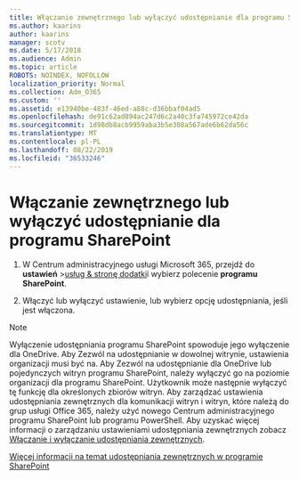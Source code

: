 ```yaml
---
title: Włączanie zewnętrznego lub wyłączyć udostępnianie dla programu SharePoint
ms.author: kaarins
author: kaarins
manager: scotv
ms.date: 5/17/2018
ms.audience: Admin
ms.topic: article
ROBOTS: NOINDEX, NOFOLLOW
localization_priority: Normal
ms.collection: Adm_O365
ms.custom: ''
ms.assetid: e13940be-483f-46ed-a88c-d36bbaf04ad5
ms.openlocfilehash: de91c62ad894ac247d6c2a40c3fa745972ce42da
ms.sourcegitcommit: 1d98db8acb9959aba3b5e308a567ade6b62da56c
ms.translationtype: MT
ms.contentlocale: pl-PL
ms.lasthandoff: 08/22/2019
ms.locfileid: "36533246"
---
```

# <a name="turn-external-sharing-on-or-off-for-sharepoint"></a>Włączanie zewnętrznego lub wyłączyć udostępnianie dla programu SharePoint

1. W Centrum administracyjnego usługi Microsoft 365, przejdź do **ustawień** >[usług &amp; stronę dodatki](https://portal.office.com/adminportal/home#/Settings/ServicesAndAddIns)i wybierz polecenie **programu SharePoint**.
    
2. Włączyć lub wyłączyć ustawienie, lub wybierz opcję udostępniania, jeśli jest włączona.
    
> [!NOTE]
> Wyłączenie udostępniania programu SharePoint spowoduje jego wyłączenie dla OneDrive. Aby Zezwól na udostępnianie w dowolnej witrynie, ustawienia organizacji musi być na. Aby Zezwól na udostępnianie dla OneDrive lub pojedynczych witryn programu SharePoint, należy wyłączyć go na poziomie organizacji dla programu SharePoint. Użytkownik może następnie wyłączyć tę funkcję dla określonych zbiorów witryn. Aby zarządzać ustawienia udostępniania zewnętrznych dla komunikacji witryn i witryn, które należą do grup usługi Office 365, należy użyć nowego Centrum administracyjnego programu SharePoint lub programu PowerShell. Aby uzyskać więcej informacji o zarządzaniu ustawieniami udostępniania zewnętrznych zobacz [Włączanie i wyłączanie udostępniania zewnętrznych](https://go.microsoft.com/fwlink/?linkid=866426). 
  
[Więcej informacji na temat udostępniania zewnętrznych w programie SharePoint](https://go.microsoft.com/fwlink/?linkid=734908)
  

